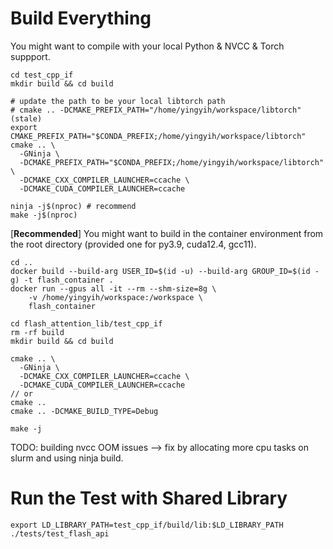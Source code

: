 # Build Everything
You might want to compile with your local Python & NVCC & Torch suppport.
```
cd test_cpp_if
mkdir build && cd build

# update the path to be your local libtorch path
# cmake .. -DCMAKE_PREFIX_PATH="/home/yingyih/workspace/libtorch" (stale)
export CMAKE_PREFIX_PATH="$CONDA_PREFIX;/home/yingyih/workspace/libtorch"
cmake .. \
  -GNinja \
  -DCMAKE_PREFIX_PATH="$CONDA_PREFIX;/home/yingyih/workspace/libtorch" \
  -DCMAKE_CXX_COMPILER_LAUNCHER=ccache \
  -DCMAKE_CUDA_COMPILER_LAUNCHER=ccache

ninja -j$(nproc) # recommend
make -j$(nproc)
```
[**Recommended**] You might want to build in the container environment from the root directory (provided one for py3.9, cuda12.4, gcc11).
```
cd ..
docker build --build-arg USER_ID=$(id -u) --build-arg GROUP_ID=$(id -g) -t flash_container .
docker run --gpus all -it --rm --shm-size=8g \
    -v /home/yingyih/workspace:/workspace \
    flash_container

cd flash_attention_lib/test_cpp_if
rm -rf build
mkdir build && cd build

cmake .. \
  -GNinja \
  -DCMAKE_CXX_COMPILER_LAUNCHER=ccache \
  -DCMAKE_CUDA_COMPILER_LAUNCHER=ccache
// or
cmake ..
cmake .. -DCMAKE_BUILD_TYPE=Debug

make -j
```

TODO: building nvcc OOM issues --> fix by allocating more cpu tasks on slurm and using ninja build.

# Run the Test with Shared Library
```
export LD_LIBRARY_PATH=test_cpp_if/build/lib:$LD_LIBRARY_PATH
./tests/test_flash_api
```